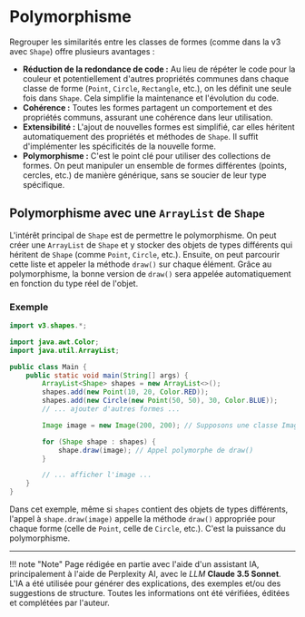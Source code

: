 # Polymorphisme

Regrouper les similarités entre les classes de formes (comme dans la v3 avec `Shape`) offre plusieurs avantages :

- **Réduction de la redondance de code :** Au lieu de répéter le code pour la couleur et potentiellement d'autres
  propriétés communes dans chaque classe de forme (`Point`, `Circle`, `Rectangle`, etc.), on les définit une seule fois
  dans `Shape`. Cela simplifie la maintenance et l'évolution du code.
- **Cohérence :**  Toutes les formes partagent un comportement et des propriétés communs, assurant une cohérence dans
  leur utilisation.
- **Extensibilité :**  L'ajout de nouvelles formes est simplifié, car elles héritent automatiquement des propriétés et
  méthodes de `Shape`. Il suffit d'implémenter les spécificités de la nouvelle forme.
- **Polymorphisme :**  C'est le point clé pour utiliser des collections de formes. On peut manipuler un ensemble de
  formes différentes (points, cercles, etc.) de manière générique, sans se soucier de leur type spécifique.

## Polymorphisme avec une `ArrayList` de `Shape`

L'intérêt principal de `Shape` est de permettre le polymorphisme. On peut créer une `ArrayList` de `Shape` et y stocker
des objets de types différents qui héritent de `Shape` (comme `Point`, `Circle`, etc.). Ensuite, on peut parcourir cette
liste et appeler la méthode `draw()` sur chaque élément. Grâce au polymorphisme, la bonne version de `draw()` sera
appelée automatiquement en fonction du type réel de l'objet.

### Exemple

```java
import v3.shapes.*;

import java.awt.Color;
import java.util.ArrayList;

public class Main {
    public static void main(String[] args) {
        ArrayList<Shape> shapes = new ArrayList<>();
        shapes.add(new Point(10, 20, Color.RED));
        shapes.add(new Circle(new Point(50, 50), 30, Color.BLUE));
        // ... ajouter d'autres formes ...

        Image image = new Image(200, 200); // Supposons une classe Image pour le dessin

        for (Shape shape : shapes) {
            shape.draw(image); // Appel polymorphe de draw()
        }

        // ... afficher l'image ...
    }
}
```

Dans cet exemple, même si `shapes` contient des objets de types différents, l'appel à `shape.draw(image)` appelle la
méthode `draw()` appropriée pour chaque forme (celle de `Point`, celle de `Circle`, etc.). C'est la puissance du
polymorphisme.





-------

!!! note "Note"
    Page rédigée en partie avec l'aide d'un assistant IA, principalement à l'aide de Perplexity AI, avec le *LLM*
    **Claude 3.5 Sonnet**. L'IA a été utilisée pour générer des explications, des exemples et/ou des suggestions de
    structure. Toutes les informations ont été vérifiées, éditées et complétées par l'auteur.